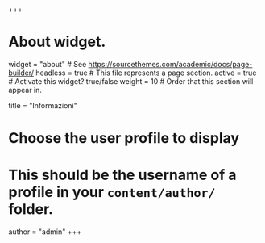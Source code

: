 +++
# About widget.
widget = "about"  # See https://sourcethemes.com/academic/docs/page-builder/
headless = true  # This file represents a page section.
active = true  # Activate this widget? true/false
weight = 10  # Order that this section will appear in.

title = "Informazioni"

# Choose the user profile to display
# This should be the username of a profile in your `content/author/` folder.
author = "admin"
+++
